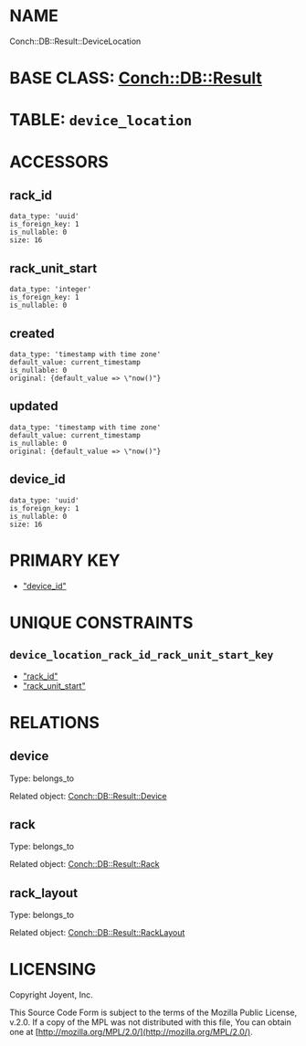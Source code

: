 # NAME

Conch::DB::Result::DeviceLocation

# BASE CLASS: [Conch::DB::Result](../modules/Conch::DB::Result)

# TABLE: `device_location`

# ACCESSORS

## rack\_id

```
data_type: 'uuid'
is_foreign_key: 1
is_nullable: 0
size: 16
```

## rack\_unit\_start

```
data_type: 'integer'
is_foreign_key: 1
is_nullable: 0
```

## created

```
data_type: 'timestamp with time zone'
default_value: current_timestamp
is_nullable: 0
original: {default_value => \"now()"}
```

## updated

```
data_type: 'timestamp with time zone'
default_value: current_timestamp
is_nullable: 0
original: {default_value => \"now()"}
```

## device\_id

```
data_type: 'uuid'
is_foreign_key: 1
is_nullable: 0
size: 16
```

# PRIMARY KEY

- ["device\_id"](#device_id)

# UNIQUE CONSTRAINTS

## `device_location_rack_id_rack_unit_start_key`

- ["rack\_id"](#rack_id)
- ["rack\_unit\_start"](#rack_unit_start)

# RELATIONS

## device

Type: belongs\_to

Related object: [Conch::DB::Result::Device](../modules/Conch::DB::Result::Device)

## rack

Type: belongs\_to

Related object: [Conch::DB::Result::Rack](../modules/Conch::DB::Result::Rack)

## rack\_layout

Type: belongs\_to

Related object: [Conch::DB::Result::RackLayout](../modules/Conch::DB::Result::RackLayout)

# LICENSING

Copyright Joyent, Inc.

This Source Code Form is subject to the terms of the Mozilla Public License,
v.2.0. If a copy of the MPL was not distributed with this file, You can obtain
one at [http://mozilla.org/MPL/2.0/](http://mozilla.org/MPL/2.0/).
